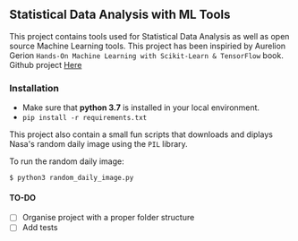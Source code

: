 ## Statistical Data Analysis with ML Tools

This project contains tools used for Statistical Data Analysis as well as open source Machine Learning tools.
This project has been inspiried by Aurelion Gerion `Hands-On Machine Learning with Scikit-Learn & TensorFlow` book. Github project [Here](https://github.com/ageron/handson-ml)

### Installation

- Make sure that **python 3.7** is installed in your local environment.
- `pip install -r requirements.txt`

This project also contain a small fun scripts that downloads and diplays Nasa's random daily image using the `PIL` library.

To run the random daily image:
```
$ python3 random_daily_image.py
```

#### TO-DO

- [ ] Organise project with a proper folder structure
- [ ] Add tests
